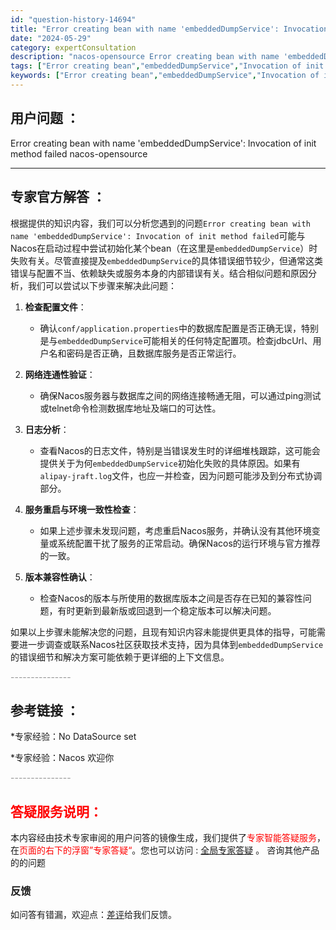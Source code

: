```yaml
---
id: "question-history-14694"
title: "Error creating bean with name 'embeddedDumpService': Invocation of init method failed nacos-opensource"
date: "2024-05-29"
category: expertConsultation
description: "nacos-opensource Error creating bean with name 'embeddedDumpService': Invocation of init method failed"
tags: ["Error creating bean","embeddedDumpService","Invocation of init method failed"]
keywords: ["Error creating bean","embeddedDumpService","Invocation of init method failed"]
---
```


## 用户问题 ： 
 Error creating bean with name 'embeddedDumpService': Invocation of init method failed nacos-opensource 

---------------
## 专家官方解答 ：

根据提供的知识内容，我们可以分析您遇到的问题`Error creating bean with name 'embeddedDumpService': Invocation of init method failed`可能与Nacos在启动过程中尝试初始化某个bean（在这里是`embeddedDumpService`）时失败有关。尽管直接提及`embeddedDumpService`的具体错误细节较少，但通常这类错误与配置不当、依赖缺失或服务本身的内部错误有关。结合相似问题和原因分析，我们可以尝试以下步骤来解决此问题：

1. **检查配置文件**：
   - 确认`conf/application.properties`中的数据库配置是否正确无误，特别是与`embeddedDumpService`可能相关的任何特定配置项。检查jdbcUrl、用户名和密码是否正确，且数据库服务是否正常运行。

2. **网络连通性验证**：
   - 确保Nacos服务器与数据库之间的网络连接畅通无阻，可以通过ping测试或telnet命令检测数据库地址及端口的可达性。

3. **日志分析**：
   - 查看Nacos的日志文件，特别是当错误发生时的详细堆栈跟踪，这可能会提供关于为何`embeddedDumpService`初始化失败的具体原因。如果有`alipay-jraft.log`文件，也应一并检查，因为问题可能涉及到分布式协调部分。

4. **服务重启与环境一致性检查**：
   - 如果上述步骤未发现问题，考虑重启Nacos服务，并确认没有其他环境变量或系统配置干扰了服务的正常启动。确保Nacos的运行环境与官方推荐的一致。

5. **版本兼容性确认**：
   - 检查Nacos的版本与所使用的数据库版本之间是否存在已知的兼容性问题，有时更新到最新版或回退到一个稳定版本可以解决问题。

如果以上步骤未能解决您的问题，且现有知识内容未能提供更具体的指导，可能需要进一步调查或联系Nacos社区获取技术支持，因为具体到`embeddedDumpService`的错误细节和解决方案可能依赖于更详细的上下文信息。


<font color="#949494">---------------</font> 


## 参考链接 ：

*专家经验：No DataSource set 
 
 *专家经验：Nacos 欢迎你 


 <font color="#949494">---------------</font> 
 


## <font color="#FF0000">答疑服务说明：</font> 

本内容经由技术专家审阅的用户问答的镜像生成，我们提供了<font color="#FF0000">专家智能答疑服务</font>，在<font color="#FF0000">页面的右下的浮窗”专家答疑“</font>。您也可以访问 : [全局专家答疑](https://opensource.alibaba.com/chatBot) 。 咨询其他产品的的问题

### 反馈
如问答有错漏，欢迎点：[差评](https://ai.nacos.io/user/feedbackByEnhancerGradePOJOID?enhancerGradePOJOId=14715)给我们反馈。
